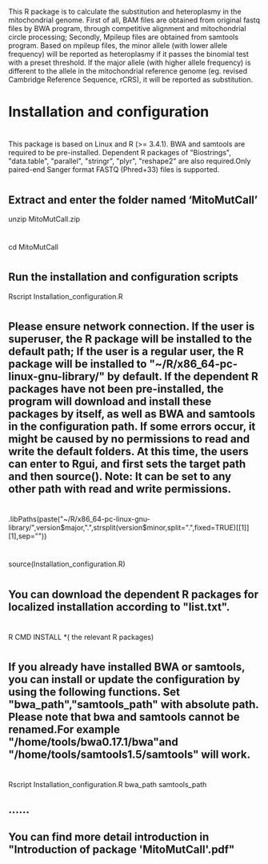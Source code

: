 This R package is to calculate the substitution and heteroplasmy in the mitochondrial genome. First of all, BAM files are obtained from original fastq files by BWA program, through competitive alignment and mitochondrial circle processing; Secondly, Mpileup files are obtained from samtools program. Based on mpileup files, the minor allele (with lower allele frequency) will be reported as heteroplasmy if it passes the binomial test with a preset threshold. If the major allele (with higher allele frequency) is different to the allele in the mitochondrial reference genome (eg. revised Cambridge Reference Sequence, rCRS), it will be reported as substitution.
#
# Installation and configuration
#
This package is based on Linux and R (>= 3.4.1). BWA and samtools are required to be pre-installed. Dependent R packages of "Biostrings", "data.table", "parallel", "stringr", "plyr", "reshape2" are also required.Only paired-end Sanger format FASTQ (Phred+33) files is supported.
#
## Extract and enter the folder named ‘MitoMutCall’

unzip MitoMutCall.zip
#
cd MitoMutCall
#
## Run the installation and configuration scripts

Rscript Installation_configuration.R
#
## Please ensure network connection. If the user is superuser, the R package will be installed to the default path; If the user is a regular user, the R package will be installed to "~/R/x86_64-pc-linux-gnu-library/" by default. If the dependent R packages have not been     pre-installed, the program will download and install these packages by itself, as well as BWA and samtools in the configuration path. If some errors occur, it might be caused by no permissions to read and write the default folders. At this time, the users can enter to Rgui, and first sets the target path and then source(). Note: It can be set to any other path with read and write permissions.
#
.libPaths(paste("~/R/x86_64-pc-linux-gnu-library/",version$major,".",strsplit(version$minor,split=".",fixed=TRUE)[[1]][1],sep="")) 
#
source(Installation_configuration.R)
#
## You can download the dependent R packages for localized installation according to "list.txt".
#
R CMD INSTALL *( the relevant R packages)
#
## If you already have installed BWA or samtools, you can install or update the configuration by using the following functions. Set "bwa_path","samtools_path" with absolute path. Please note that bwa and samtools cannot be renamed.For example "/home/tools/bwa0.17.1/bwa"and "/home/tools/samtools1.5/samtools" will work.
#
Rscript Installation_configuration.R bwa_path samtools_path
## ……
## You can find more detail introduction in "Introduction of package 'MitoMutCall'.pdf"
